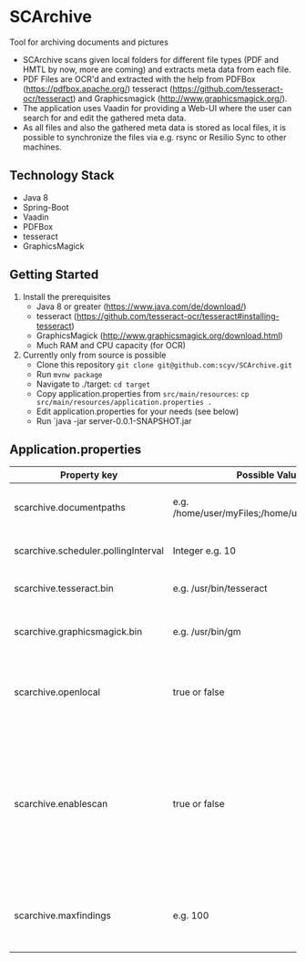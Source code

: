 # SCArchive
Tool for archiving documents and pictures

* SCArchive scans given local folders for different file types (PDF and HMTL by now, more are coming) and extracts meta data from each file.
* PDF Files are OCR'd and extracted with the help from PDFBox (https://pdfbox.apache.org/) tesseract (https://github.com/tesseract-ocr/tesseract) and Graphicsmagick (http://www.graphicsmagick.org/).  
* The application uses Vaadin for providing a Web-UI where the user can search for and edit the gathered meta data.
* As all files and also the gathered meta data is stored as local files, it is possible to synchronize the files via e.g. rsync or Resilio Sync to other machines.

## Technology Stack

* Java 8
* Spring-Boot
* Vaadin
* PDFBox
* tesseract
* GraphicsMagick

## Getting Started

1. Install the prerequisites
    * Java 8 or greater (https://www.java.com/de/download/)
    * tesseract (https://github.com/tesseract-ocr/tesseract#installing-tesseract)
    * GraphicsMagick (http://www.graphicsmagick.org/download.html)
    * Much RAM and CPU capacity (for OCR)
1. Currently only from source is possible
    * Clone this repository `git clone git@github.com:scyv/SCArchive.git`
    * Run `mvnw package`
    * Navigate to ./target: `cd target`
    * Copy application.properties from `src/main/resources`: `cp src/main/resources/application.properties .`
    * Edit application.properties for your needs (see below)
    * Run `java -jar server-0.0.1-SNAPSHOT.jar
    

## Application.properties

<table>
<thead>
    <tr>
        <th>Property key</th>
        <th>Possible Values</th>
        <th>Description</th>
    </tr>
</thead>
<tbody>
    <tr>
        <td>scarchive.documentpaths</td>
        <td>e.g. /home/user/myFiles;/home/user/myOtherFiles</td>
        <td>; separated list of folders, the application shall scan</td>
    </tr>
    <tr>
        <td>scarchive.scheduler.pollingInterval</td>
        <td>Integer e.g. 10</td>
        <td>Time between two scans in Seconds</td>
    </tr>
    <tr>
        <td>scarchive.tesseract.bin</td>
        <td>e.g. /usr/bin/tesseract</td>
        <td>Absolute path to the tesseract binary</td>
    </tr>
    <tr>
        <td>scarchive.graphicsmagick.bin</td>
        <td>e.g. /usr/bin/gm</td>
        <td>Absolute path to the graphicsmagick binary</td>
    </tr>
    <tr>
        <td>scarchive.openlocal</td>
        <td>true or false</td>
        <td>When true, the files are opened locally, when false, the files are downloaded</td>
    </tr>
    <tr>
        <td>scarchive.enablescan</td>
        <td>true or false</td>
        <td>When true, scanning of files is enabled, when false, no scanning takes place. This is especially useful if you want to provide the web ui without letting the host do the scanning</td>
    </tr>
    <tr>
        <td>scarchive.maxfindings</td>
        <td>e.g. 100</td>
        <td>Maximum amount of findings that shall be shown when searching for meta data</td>
    </tr>
</tbody>
</table>
